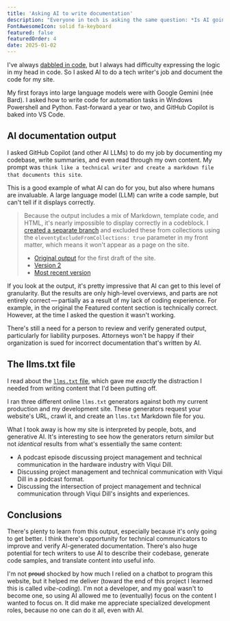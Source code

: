 ```yaml
---
title: 'Asking AI to write documentation'
description: "Everyone in tech is asking the same question: *Is AI going to take my job*? The answer for coders is *not yet*. For those on the more creative end, including technical writers, it's a bit more grey."
FontAwesomeIcon: solid fa-keyboard
featured: false
featuredOrder: 4
date: 2025-01-02
---
```

I've always [dabbled in code](/skills/code-development/), but I always had difficulty expressing the logic in my head in code. So I asked AI to do a tech writer's job and document the code for my site.

My first forays into large language models were with Google Gemini (n&#233;e Bard). I asked how to write code for automation tasks in Windows Powershell and Python. Fast-forward a year or two, and GitHub Copilot is baked into VS Code.

## AI documentation output

I asked GitHub Copilot (and other AI LLMs) to do my job by documenting my codebase, write summaries, and even read through my own content. My prompt was `think like a technical writer and create a markdown file that documents this site`.

This is a good example of what AI can do for you, but also where humans are invaluable. A large language model (LLM) can write a code sample, but can't tell if it displays correctly.

> Because the output includes a mix of Markdown, template code, and HTML, it's nearly impossible to display correctly in a codeblock. I [created a separate branch](https://github.com/emdashdrupal/11ty-working/blob/ai-outputs/content/static-site-transformation) and excluded these from collections using the `eleventyExcludeFromCollections: true` parameter in my front matter, which means it won't appear as a page on the site.
>
> - [Original output](https://github.com/emdashdrupal/11ty-working/blob/ai-outputs/content/static-site-transformation/ai-doc-output-orig.md) for the first draft of the site.
> - [Version 2](https://github.com/emdashdrupal/11ty-working/blob/ai-outputs/content/static-site-transformation/ai-doc-output-v2.md)
> - [Most recent version](https://github.com/emdashdrupal/11ty-working/blob/ai-outputs/content/static-site-transformation/ai-output-17-june-2025.md)
>

If you look at the output, it's pretty impressive that AI can get to this level of granularity. But the results are only high-level overviews, and parts are not entirely correct&thinsp;&mdash;&thinsp;partially as a result of my lack of coding experience. For example, in the original the Featured content section is technically correct. However, at the time I asked the question it wasn't working.

There's still a need for a person to review and verify generated output, particularly for liability purposes. Attorneys won't be happy if their organization is sued for incorrect documentation that's written by AI.

## The llms.txt file

I read about the [`llms.txt` file](https://llmstxt.org/), which gave me *exactly* the distraction I needed from writing content that I'd been putting off.

I ran three different online `llms.txt` generators against both my current production and my development site. These generators request your website's URL, crawl it, and create an `llms.txt` Markdown file for you.

What I took away is how my site is interpreted by people, bots, and generative AI. It's interesting to see how the generators return *similar* but not *identical* results from what's essentially the same content:

- A podcast episode discussing project management and technical communication in the hardware industry with Viqui Dill.
- Discussing project management and technical communication with Viqui Dill in a podcast format.
- Discussing the intersection of project management and technical communication through Viqui Dill's insights and experiences.

## Conclusions

There's plenty to learn from this output, especially because it's only going to get better. I think there's opportunity for technical communicators to improve and verify AI-generated documentation. There's also huge potential for tech writers to use AI to describe their codebase, generate code samples, and translate content into useful info.

I'm not ~~proud~~ shocked by how much I relied on a chatbot to program this website, but it helped me deliver (toward the end of this project I learned this is called *vibe-coding*). I'm not a developer, and my goal wasn't to become one, so using AI allowed me to (eventually) focus on the content I wanted to focus on. It did make me appreciate specialized development roles, because no one can do it all, even with AI.